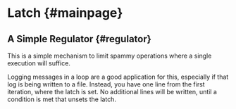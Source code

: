 Latch		{#mainpage}
=====

A Simple Regulator	{#regulator}
------------------
This is a simple mechanism to limit spammy operations where a single execution
will suffice.

Logging messages in a loop are a good application for this,
especially if that log is being written to a file. Instead, you have one line
from the first iteration, where the latch is set. No additional lines will be
written, until a condition is met that unsets the latch.

